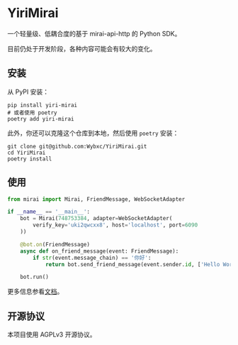 # YiriMirai

一个轻量级、低耦合度的基于 mirai-api-http 的 Python SDK。

目前仍处于开发阶段，各种内容可能会有较大的变化。

## 安装

从 PyPI 安装：

```shell
pip install yiri-mirai
# 或者使用 poetry
poetry add yiri-mirai
```

此外，你还可以克隆这个仓库到本地，然后使用 `poetry` 安装：

```shell
git clone git@github.com:Wybxc/YiriMirai.git
cd YiriMirai
poetry install
```

## 使用

```python
from mirai import Mirai, FriendMessage, WebSocketAdapter

if __name__ == '__main__':
    bot = Mirai(748753384, adapter=WebSocketAdapter(
        verify_key='uki2qwcxx8', host='localhost', port=6090
    ))

    @bot.on(FriendMessage)
    async def on_friend_message(event: FriendMessage):
        if str(event.message_chain) == '你好':
            return bot.send_friend_message(event.sender.id, ['Hello World!'])

    bot.run()
```

更多信息参看[文档](https://yiri-mirai.vercel.app/)。

## 开源协议

本项目使用 AGPLv3 开源协议。
